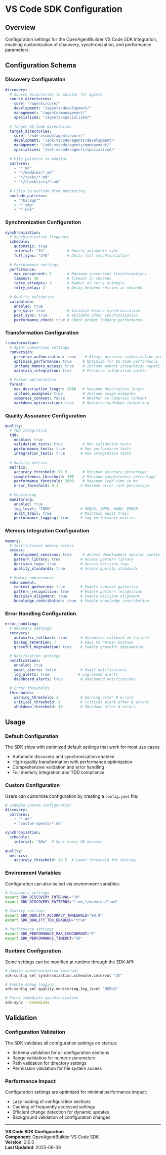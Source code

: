 # VS Code SDK Configuration

## Overview
Configuration settings for the OpenAgentBuilder VS Code SDK Integration, enabling customization of discovery, synchronization, and performance parameters.

## Configuration Schema

### Discovery Configuration
```yaml
discovery:
  # Source directories to monitor for agents
  source_directories:
    core: "/agents/core/"
    development: "/agents/development/"
    management: "/agents/management/"
    specialized: "/agents/specialized/"
  
  # Target VS Code directories
  target_directories:
    core: "/sdk-vscode/agents/core/"
    development: "/sdk-vscode/agents/development/"
    management: "/sdk-vscode/agents/management/"
    specialized: "/sdk-vscode/agents/specialized/"
  
  # File patterns to monitor
  patterns:
    - "*.md"
    - "*/modules/*.md"
    - "*/tasks/*.md"
    - "*/checklists/*.md"
  
  # Files to exclude from monitoring
  exclude_patterns:
    - "*backup*"
    - "*.tmp"
    - "*.bak"
```

### Synchronization Configuration
```yaml
synchronization:
  # Synchronization frequency
  schedule:
    automatic: true
    interval: "1h"          # Hourly automatic sync
    full_sync: "24h"        # Daily full synchronization
  
  # Performance settings
  performance:
    max_concurrent: 5       # Maximum concurrent transformations
    timeout: 30             # Timeout in seconds
    retry_attempts: 3       # Number of retry attempts
    retry_delay: 2          # Delay between retries in seconds
  
  # Quality validation
  validation:
    enabled: true
    pre_sync: true          # Validate before synchronization
    post_sync: true         # Validate after synchronization
    performance_check: true # Check prompt loading performance
```

### Transformation Configuration
```yaml
transformation:
  # Agent conversion settings
  conversion:
    preserve_authorization: true    # Always preserve authorization protocols
    optimize_performance: true     # Optimize for VS Code performance
    include_memory_access: true    # Include memory integration capabilities
    maintain_integration: true     # Preserve integration points
  
  # Format optimization
  format:
    max_description_length: 2000   # Maximum description length
    include_examples: true         # Include usage examples
    compress_content: false        # Whether to compress content
    markdown_optimization: true    # Optimize markdown formatting
```

### Quality Assurance Configuration
```yaml
quality:
  # TDD Integration
  tdd:
    enabled: true
    validation_tests: true         # Run validation tests
    performance_tests: true       # Run performance tests
    integration_tests: true       # Run integration tests
  
  # Quality metrics
  metrics:
    accuracy_threshold: 99.9       # Minimum accuracy percentage
    completeness_threshold: 100    # Minimum completeness percentage
    performance_threshold: 2000    # Maximum load time in ms
    error_threshold: 0.1          # Maximum error rate percentage
  
  # Monitoring
  monitoring:
    enabled: true
    log_level: "INFO"             # DEBUG, INFO, WARN, ERROR
    audit_trail: true             # Maintain audit trail
    performance_logging: true     # Log performance metrics
```

### Memory Integration Configuration
```yaml
memory:
  # Institutional memory access
  access:
    development_sessions: true     # Access development session context
    pattern_library: true         # Access pattern library
    decision_logs: true           # Access decision logs
    quality_standards: true       # Access quality standards
  
  # Memory enhancement
  enhancement:
    context_gathering: true       # Enable context gathering
    pattern_recognition: true     # Enable pattern recognition
    decision_alignment: true      # Enable decision alignment
    knowledge_contribution: true  # Enable knowledge contribution
```

### Error Handling Configuration
```yaml
error_handling:
  # Recovery settings
  recovery:
    automatic_rollback: true      # Automatic rollback on failure
    backup_retention: 7           # Days to retain backups
    graceful_degradation: true    # Enable graceful degradation
  
  # Notification settings
  notifications:
    enabled: true
    email_alerts: false           # Email notifications
    log_alerts: true             # Log-based alerts
    dashboard_alerts: true        # Dashboard notifications
  
  # Error thresholds
  thresholds:
    warning_threshold: 1          # Warning after N errors
    critical_threshold: 5         # Critical alert after N errors
    shutdown_threshold: 10        # Shutdown after N errors
```

## Usage

### Default Configuration
The SDK ships with optimized default settings that work for most use cases:
- Automatic discovery and synchronization enabled
- High-quality transformation with performance optimization
- Comprehensive validation and error handling
- Full memory integration and TDD compliance

### Custom Configuration
Users can customize configuration by creating a `config.yaml` file:

```yaml
# Example custom configuration
discovery:
  patterns:
    - "*.md"
    - "custom-agents/*.md"

synchronization:
  schedule:
    interval: "30m"  # Sync every 30 minutes
  
quality:
  metrics:
    accuracy_threshold: 99.5  # Lower threshold for testing
```

### Environment Variables
Configuration can also be set via environment variables:

```bash
# Discovery settings
export SDK_DISCOVERY_INTERVAL="1h"
export SDK_DISCOVERY_PATTERNS="*.md,*/modules/*.md"

# Quality settings
export SDK_QUALITY_ACCURACY_THRESHOLD="99.9"
export SDK_QUALITY_TDD_ENABLED="true"

# Performance settings
export SDK_PERFORMANCE_MAX_CONCURRENT="5"
export SDK_PERFORMANCE_TIMEOUT="30"
```

### Runtime Configuration
Some settings can be modified at runtime through the SDK API:

```bash
# Update synchronization interval
sdk-config set synchronization.schedule.interval "2h"

# Enable debug logging
sdk-config set quality.monitoring.log_level "DEBUG"

# Force immediate synchronization
sdk-sync --immediate
```

## Validation

### Configuration Validation
The SDK validates all configuration settings on startup:
- Schema validation for all configuration sections
- Range validation for numeric parameters
- Path validation for directory settings
- Permission validation for file system access

### Performance Impact
Configuration settings are optimized for minimal performance impact:
- Lazy loading of configuration sections
- Caching of frequently accessed settings
- Efficient change detection for dynamic updates
- Background validation of configuration changes

---

**VS Code SDK Configuration**  
**Component**: OpenAgentBuilder VS Code SDK  
**Version**: 2.0.0  
**Last Updated**: 2025-06-06
